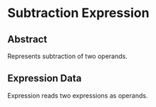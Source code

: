 # Subtraction Expression

## Abstract

Represents subtraction of two operands.

## Expression Data

Expression reads two expressions as operands.